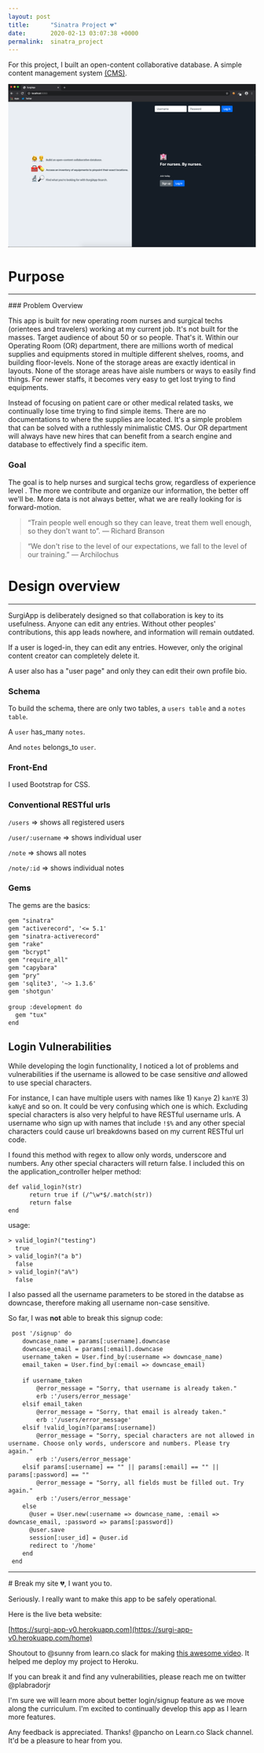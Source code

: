 ```yaml
---
layout: post
title:      "Sinatra Project 💔"
date:       2020-02-13 03:07:38 +0000
permalink:  sinatra_project
---
```



For this project, I built an open-content collaborative database.  A simple content management system [(CMS)](https://en.wikipedia.org/wiki/Content_management_system).


![project landing page](https://raw.githubusercontent.com/plabradorjr/blog_images/master/surgi_app_index.png)


# Purpose 
<hr>
### Problem Overview

This app is built for new operating room nurses and surgical techs (orientees and travelers) working at my current job. It's not built for the masses. Target audience of about 50 or so people. That's it. Within our Operating Room (OR) department, there are millions worth of medical supplies and equipments stored in multiple different shelves, rooms, and building floor-levels. None of the storage areas are exactly identical in layouts. None of the storage areas have aisle numbers or ways to easily find things. For newer staffs, it becomes very easy to get lost trying to find equipments. 

Instead of focusing on patient care or other medical related tasks, we continually lose time trying to find simple items. There are no documentations to where the supplies are located. It's a simple problem that can be solved with a ruthlessly minimalistic CMS. Our OR department will always have new hires that can benefit from a search engine and database to effectively find a specific item. 

### Goal

The goal is to help nurses and surgical techs grow, regardless of experience level . The more we contribute and organize our information, the better off we'll be. More data is not always better, what we are really looking for is forward-motion. 

>“Train people well enough so they can leave, treat them well enough, so they don't want to”. — Richard Branson


>“We don't rise to the level of our expectations, we fall to the level of our training.” ― Archilochus

# Design overview
<hr>

SurgiApp is deliberately designed so that collaboration is key to its usefulness. Anyone can edit any entries. Without other peoples' contributions, this app leads nowhere, and information will remain outdated. 

If a user is loged-in, they can edit any entries. However, only the original content creator can completely delete it.

A user also has a "user page" and only they can edit their own profile bio.

### Schema

To build the schema, there are only two tables, a `users table` and a `notes table`.

A `user` has_many `notes`.

And `notes` belongs_to `user`.

### Front-End

I used Bootstrap for CSS. 

### Conventional RESTful urls

`/users` => shows all registered users

`/user/:username` => shows individual user

`/note` => shows all notes

`/note/:id` => shows individual notes


### Gems

The gems are the basics:

```
gem "sinatra"
gem "activerecord", '<= 5.1'
gem "sinatra-activerecord"
gem "rake"
gem "bcrypt"
gem "require_all"
gem "capybara"
gem "pry"
gem 'sqlite3', '~> 1.3.6'
gem 'shotgun'

group :development do
  gem "tux"
end

```

## Login Vulnerabilities

While developing the login functionality, I noticed a lot of problems and vulnerabilities if the username is allowed to be case sensitive *and* allowed to use special characters. 

For instance, I can have multiple users with names like 1) `Kanye` 2) `kanYE` 3) `kaNyE` and so on. It could be very confusing which one is which. Excluding special characters is also very helpful to have RESTful username urls. A username who sign up with names that include `!$%` and any other special characters could cause url breakdowns based on my current RESTful url code. 

I found this method with regex  to allow only words, underscore and numbers. Any other special characters will return false. I included this on the application_controller helper method:

```
def valid_login?(str)
      return true if (/^\w*$/.match(str))
      return false
end
```

usage:
```
> valid_login?("testing") 
  true
> valid_login?("a b")
  false
> valid_login?("a%")
  false

```


I also passed all the username parameters to be stored in the databse as downcase, therefore making all username non-case sensitive. 

So far, I was **not** able to break this signup code:

```
 post '/signup' do
    downcase_name = params[:username].downcase
    downcase_email = params[:email].downcase
    username_taken = User.find_by(:username => downcase_name)
    email_taken = User.find_by(:email => downcase_email)
		
    if username_taken
        @error_message = "Sorry, that username is already taken."
        erb :'/users/error_message'
    elsif email_taken
        @error_message = "Sorry, that email is already taken."
        erb :'/users/error_message'
    elsif !valid_login?(params[:username])
        @error_message = "Sorry, special characters are not allowed in username. Choose only words, underscore and numbers. Please try again."
        erb :'/users/error_message'
    elsif params[:username] == "" || params[:email] == "" || params[:password] == ""
        @error_message = "Sorry, all fields must be filled out. Try again."
        erb :'/users/error_message'
    else
      @user = User.new(:username => downcase_name, :email => downcase_email, :password => params[:password])
      @user.save
      session[:user_id] = @user.id
      redirect to '/home'
    end
 end
```


<hr>
# Break my site 💔, I want you to.

Seriously. I really want to make this app to be safely operational. 

Here is the live beta website:


[https://surgi-app-v0.herokuapp.com](https://surgi-app-v0.herokuapp.com/home)


Shoutout to @sunny from learn.co slack for making [this awesome video](https://www.youtube.com/watch?v=m_tRqz9wu_0). It helped me deploy my project to Heroku.

If you can break it and find any vulnerabilities, please reach me on twitter @plabradorjr

I'm sure we will learn more about better login/signup feature as we move along the curriculum. I'm excited to continually develop this app as I learn more features.


Any feedback is appreciated. Thanks! @pancho on Learn.co Slack channel. It'd be a pleasure to hear from you. 



